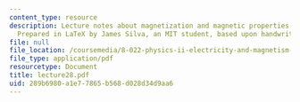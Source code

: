 ```yaml
---
content_type: resource
description: Lecture notes about magnetization and magnetic properties of materials.
  Prepared in LaTeX by James Silva, an MIT student, based upon handwritten notes.
file: null
file_location: /coursemedia/8-022-physics-ii-electricity-and-magnetism-fall-2006/289b6980a1e77865b568d028d34d9aa6_lecture28.pdf
file_type: application/pdf
resourcetype: Document
title: lecture28.pdf
uid: 289b6980-a1e7-7865-b568-d028d34d9aa6
---
```

